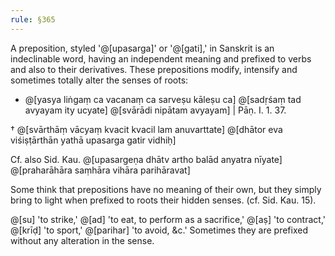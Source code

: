 ```yaml
---
rule: §365
---
```


A preposition, styled '@[upasarga]' or '@[gati],' in Sanskrit is an indeclinable word, having an independent meaning and prefixed to verbs and also to their derivatives. These prepositions modify, intensify and sometimes totally alter the senses of roots:

- @[yasya liṅgaṃ ca vacanaṃ ca sarveṣu kāleṣu ca] @[sadṛśaṃ tad avyayam ity ucyate]
  @[svārādi nipātam avyayam] | Pāṇ. I. 1. 37.

† @[svārthāṃ vācyaṃ kvacit kvacil lam anuvarttate] @[dhātor eva viśiṣṭārthān yathā upasarga gatir vidhiḥ]

Cf. also Sid. Kau. @[upasargeṇa dhātv artho balād anyatra nīyate] @[praharāhāra saṃhāra vihāra parihāravat]

Some think that prepositions have no meaning of their own, but they simply bring to light when prefixed to roots their hidden senses. (cf. Sid. Kau. 15).

@[su] 'to strike,' @[ad] 'to eat, to perform as a sacrifice,' @[aṣ] 'to contract,' @[krīḍ] 'to sport,' @[parihar] 'to avoid, &c.' Sometimes they are prefixed without any alteration in the sense.